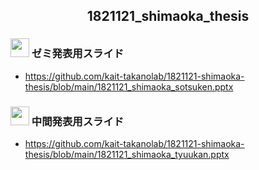 
<h2 align="center">1821121_shimaoka_thesis</h2>


### <img src="https://icooon-mono.com/i/icon_12063/icon_120631_64.png" height="30px;" /> ゼミ発表用スライド

- https://github.com/kait-takanolab/1821121-shimaoka-thesis/blob/main/1821121_shimaoka_sotsuken.pptx

### <img src="https://icooon-mono.com/i/icon_12063/icon_120631_64.png" height="30px;" /> 中間発表用スライド

- https://github.com/kait-takanolab/1821121-shimaoka-thesis/blob/main/1821121_shimaoka_tyuukan.pptx
